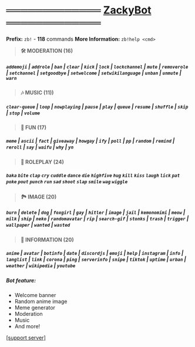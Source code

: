 # 

# ═════════════ [ZackyBot](https://discord.com/oauth2/authorize?client_id=738227434679304243&scope=bot&permissions=8) ═════════════

**Prefix:** `zb!` - **118** commands
**More Information:** `zb!help <cmd>`
>  **🛠️ MODERATION (16)**
##### `addemoji` | `addrole` | `ban` | `clear` | `kick` | `lock` | `lockchannel` | `mute` | `removerole` | `setchannel` | `setgoodbye` | `setwelcome` | `setwikilanguage` | `unban` | `unmute` | `warn`
> **🎶 MUSIC (11))**
##### `clear-queue` | `loop` | `nowplaying` | `pause` | `play` | `queue` | `resume` | `shuffle` | `skip` | `stop` | `volume`
> **🎈 FUN (17)**
##### `meme` | `ascii` | `fact` | `giveaway` | `howgay` | `ify` | `poll` | `pp` | `random` | `remind` | `reroll` | `say` | `waifu` | `why` | `yn`
> **🎎 ROLEPLAY (24)**
##### `baka` `bite` `clap` `cry` `cuddle` `dance` `die` `highfive` `hug` `kill` `kiss` `laugh` `lick` `pat` `poke` `pout` `punch` `run` `sad` `shoot` `slap` `smile` `wag` `wiggle`
> **🏞️ IMAGE (20)**
##### `burn` | `delete` | `dog` | `foxgirl` | `gay` | `hitler` | `image` | `jail` | `kemonomimi` | `meow` | `milk` | `ship` | `neko` | `randomavatar` | `rip` | `search-gif` | `stonks` | `trash` | `trigger` | `wallpaper` | `wanted` | `wasted`
> **📜 INFORMATION (20)**
##### `anime` | `avatar` | `botinfo` | `date` | `discordjs` | `emoji` | `help` | `instagram` | `info` | `langlist` | `link` | `corona` | `ping` | `serverinfo` | `snipe` | `tiktok` | `uptime` | `urban` | `weather` | `wikipedia` | `youtube`
##### **Bot feature:**
- Welcome banner
- Random anime image
- Meme generator
- Moderation
- Music 
- And more!

[[support server]](https://discord.gg/ZDRc4cCDDn) 
</a>

